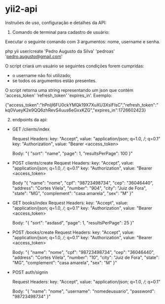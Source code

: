 # yii2-api

Instruões de uso, configuração e detalhes da API:

1) Comando de terminal para cadastro de usuário:

Executar o seguinte comando com 3 argumentos: nome, username e senha.

php yii user/create 'Pedro Augusto da Silva' 'pedroas' 'pedro.augusto@gmail.com'

O script criará um usuário se seguintes condições forem cumpridas:
- o username não foi utilizado;
- se todos os argumentos estão presentes.

O script retorna uma string representando um json que contém 'access_token' 'refresh_token' 'expires_in'. Exemplo:

{"access_token":"hPnljI6FU0ckYMQk19X7XuXU3XslFIsC","refresh_token":"kq0VueyK2e9QQ6zhRevS4uus6eGxxKZG","expires_in":1726602423}

2) endpoints da api:

- GET /clients/index

    Request Headers:
    key: "Accept",  value: "application/json; q=1.0, */*; q=0.1"
    key: "Authorization", value: "Bearer <access_token>

    Body:
    "{
        "sort": "name",
        "page": 1,
        "resultsPerPage": 100
    }"

- POST clients/create
    Request Headers:
    key: "Accept",  value: "application/json; q=1.0, */*; q=0.1"
    key: "Authorization", value: "Bearer <access_token>

    Body
    "{
        "name": "nome",
        "cpf": "98723498734",
        "cep": "36046440",
        "address": "Cortes Vilela",
        "number": "904",
        "city": "Juiz de Fora",
        "state": "MG",
        "complement": "casa amarela",
        "sex": "M"
    }"

- GET books/index
    Request Headers:
    key: "Accept",  value: "application/json; q=1.0, */*; q=0.1"
    key: "Authorization", value: "Bearer <access_token>

    Body:
    "{
        "sort": "asdasd",
        "page": 1,
        "resultsPerPage": 25
    }"

- POST /books/create
    Request Headers:
    key: "Accept",  value: "application/json; q=1.0, */*; q=0.1"
    key: "Authorization", value: "Bearer <access_token>

    Body:
    "{
        "name": "nome",
        "cpf": "98723498734",
        "cep": "36046440",
        "address": "Cortes Vilela",
        "number": "10",
        "city": "Juiz de Fora",
        "state": "MG",
        "complement": "casa amarela",
        "sex": "M"
    }"

- POST auth/signin

    Request Headers:
    key: "Accept",  value: "application/json; q=1.0, */*; q=0.1"

    Body:
    "{
        "name": "nome",
        "username": "nomedeusuario",
        "password": "98723498734"
    }"
